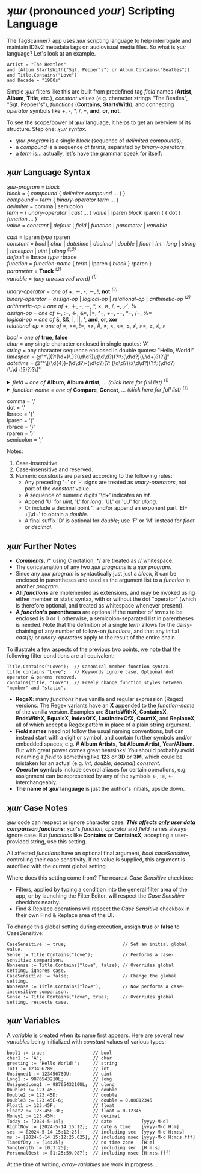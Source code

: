 ﻿# _ʞɯɾ_ (pronounced _your_) Scripting Language  
  
The TagScanner7 app uses _ʞɯɾ_ scripting language to help interrogate and maintain ID3v2 metadata tags on audiovisual media files. So what is _ʞɯɾ_ language? Let's look at an example.  
  
    Artist = "The Beatles"  
    and (Album.StartsWith("Sgt. Pepper's") or Album.Contains("Beatles"))  
    and Title.Contains("Love")  
    and Decade = "1960s"  
  
Simple _ʞɯɾ_ filters like this are built from predefined tag _field_ names (**Artist**, **Album**, **Title**, etc.), _constant_ values (e.g. character strings "The Beatles", "Sgt. Pepper's"), _functions_ (**Contains**, **StartsWith**), and connecting _operator_ symbols like +, -, *, /, =, **and**, **or**, **not**.  
  
To see the scope/power of _ʞɯɾ_ language, it helps to get an overview of its structure. Step one: _ʞɯɾ_ _syntax_.  
  
- _ʞɯɾ-program_ is a single _block_ (sequence of _delimited_ _compounds_);  
- a _compound_ is a sequence of _terms_, separated by _binary-operators_;  
- a _term_ is... actually, let's have the grammar speak for itself:  
  
## _ʞɯɾ_ Language Syntax  
  
_ʞɯɾ-program_ = _block_  
_block_ = \{ _compound_ \{ _delimiter_ _compound_ ... \} \}  
_compound_ = _term_ \{ _binary-operator_ _term_ ... \}  
_delimiter_ = comma | semicolon  
_term_ = \{ _unary-operator_ | _cast_ ... \} _value_ | lparen _block_ rparen \{ \{ dot \} _function_ ... \}  
_value_ = _constant_ | _default_ | _field_ | _function_ | _parameter_ | _variable_  
  
_cast_ = lparen _type_ rparen  
_constant_ = _bool_ | _char_ | _datetime_ | _decimal_ | _double_ | _float_ | _int_ | _long_ | _string_ | _timespan_ | _uint_ | _ulong_ <sup>_(1,3)_</sup>  
_default_ = lbrace _type_ rbrace  
_function_ = _function-name_ \{ _term_ | lparen \{ _block_ \} rparen \}  
_parameter_ = **Track** <sup>_(2)_</sup>  
_variable_ = _(any unreserved word)_ <sup>_(1)_</sup>  
  
_unary-operator_ = _one of_ +, ＋, -, －, !, **not** <sup>_(2)_</sup>  
_binary-operator_ = _assign-op_ | _logical-op_ | _relational-op_ | _arithmetic-op_ <sup>_(2)_</sup>  
_arithmetic-op_ = _one of_ +, ＋, -, －, *, ×, ✕, /, ÷, ／, %  
_assign-op_ = _one of_ \<-, :=, ←, &=, |=, \^=, +=, -=, \*=, /=, %=  
_logical-op_ = _one of_ &, &&, |, ||, ^, **and**, **or**, **xor**  
_relational-op_ = _one of_ =, ==, !=, <>, #, ≠, <, \<=, ≤, ≯, >=, ≥, ≮, >  
  
_bool_ = _one of_ **true**, **false**  
_char_ = any single character enclosed in single quotes: 'A'  
_string_ = any character sequence enclosed in double quotes: "Hello, World!"  
_timespan_ = @"\^\\[(?:(\d+)\\.)?(\d\d?)\\:(\d\d?)(?:\\:(\d\d?)(\\.\d+)?)?\\]"  
_datetime_ = @"\^\\[(\d{4})-(\d\d?)\-(\d\d?)(?: (\d\d?)\\:(\d\d?)(?:\\:(\d\d?)(\\.\d+)?)?)?\\]"  

<details><summary><i>field = one of</i> <b>Album</b>, <b>Album Artist</b>, ... <i>(click here for full list) <sup>(1)</sup>  </i></summary><b>
Album<br>
Album Artist<br>
Album Artists<br>
# Album Artists<br>
Album Artists (sorted)<br>
# Album Artists (sorted)<br>
Album Gain<br>
Album Peak<br>
Album (sort by)<br>
Amazon ID<br>
Artist<br>
Artists<br>
# Artists<br>
Artists (joined)<br>
Audio Bit Rate<br>
# Audio Channels<br>
Audio Sample Rate<br>
BPM<br>
# Bits Per Sample<br>
Century<br>
Classical?<br>
Codecs<br>
Comments<br>
Composer<br>
Composers<br>
# Composers<br>
Composers (sorted)<br>
# Composers (sorted)<br>
Conductor<br>
Copyright<br>
Decade<br>
Disc #<br>
Disc # of #<br>
Disc & Track #<br>
# Discs<br>
Duration<br>
Empty?<br>
File Attributes<br>
File Created<br>
File Created (UTC)<br>
File Extension<br>
File Accessed<br>
File Accessed (UTC)<br>
File Modified<br>
File Modified (UTC)<br>
File Name<br>
File Name (no ext)<br>
File Path<br>
File Size<br>
File Status<br>
First Album Artist<br>
First Album Artist (sorted)<br>
First Artist<br>
First Composer<br>
First Composer (sorted)<br>
First Genre<br>
First Performer<br>
First Performer (sorted)<br>
Genre<br>
Genres<br>
# Genres<br>
Grouping<br>
Image Altitude<br>
Image Creator<br>
Image Date/Time<br>
Image Exposure Time<br>
Image 'F' Number<br>
Image Focal Length<br>
Image Focal Length (35mm)<br>
Image ISO Speed<br>
Image Keywords<br>
Image Latitude<br>
Image Longitude<br>
Image Make<br>
Image Model<br>
Image Orientation<br>
Image Rating<br>
Image Software<br>
Invariant End Position<br>
Invariant Start Position<br>
Lyrics<br>
Media Description<br>
Media Types<br>
Millennium<br>
Mime Type<br>
MusicBrainz Artist ID<br>
MusicBrainz Disc ID<br>
MusicBrainz Release Artist ID<br>
MusicBrainz Release Country<br>
MusicBrainz Release ID<br>
MusicBrainz Release Status<br>
MusicBrainz Release Type<br>
MusicBrainz Track ID<br>
MusicIP PUID<br>
Performers<br>
# Performers<br>
Performers (joined, sorted)<br>
Performers (sorted)<br>
# Performers (sorted)<br>
Photo Height<br>
Photo Quality<br>
Photo Width<br>
Pictures<br>
# Pictures<br>
Possibly Corrupt?<br>
Tag Types<br>
Tag Types on Disk<br>
Title<br>
Title (sort by)<br>
# Tracks<br>
Track Gain<br>
Track #<br>
Track # of #<br>
Track Peak<br>
Video Height<br>
Video Width<br>
Year<br>
Year/Album<br>
</b></details>  

<details><summary><i>function-name = one of</i> <b>Compare</b>, <b>Concat</b>, ... <i>(click here for full list) <sup>(2)</sup></i></summary><b>
Compare<br>
Concat<br>
Contains<br>
ContainsX<br>
Count<br>
CountX<br>
Empty<br>
EndsWith<br>
EndsWithX<br>
Equals<br>
EqualsX<br>
Format<br>
If<br>
IndexOf<br>
IndexOfX<br>
Insert<br>
Join<br>
LastIndexOf<br>
LastIndexOfX<br>
Length<br>
Lower<br>
Max<br>
Min<br>
Pow<br>
Remove<br>
Replace<br>
ReplaceX<br>
Round<br>
Sign<br>
StartsWith<br>
StartsWithX<br>
Substring<br>
ToString<br>
Trim<br>
Truncate<br>
Upper<br>
</b></details>

comma = ','  
dot = '.'  
lbrace = '{'  
lparen = '('  
rbrace = '}'  
rparen = ')'  
semicolon = ';'  
  
Notes:  
1. Case-insensitive.  
2. Case-insensitive and reserved.  
3. Numeric _constants_ are parsed according to the following rules:  
   - Any preceding '+' or '-' signs are treated as _unary-operators_, not part of the _constant_ value.  
   - A sequence of numeric digits '\d+' indicates an _int_.  
   - Append 'U' for _uint_, 'L' for _long_, 'UL' or 'LU' for _ulong_.  
   - Or include a decimal point '.' and/or append an exponent part 'E[-+]\d+' to obtain a _double_.  
   - A final suffix 'D' is optional for _double_; use 'F' or 'M' instead for _float_ or _decimal_.  
  
## _ʞɯɾ_ Further Notes  
  
- ***Comments***, /* using C notation, */ are treated as // whitespace.  
- The concatenation of any two _ʞɯɾ_ _programs_ is a _ʞɯɾ_ _program_.  
- Since any _ʞɯɾ_ _program_ is syntactically just just a _block_, it can be enclosed in parentheses and used as the argument list to a _function_ in another _program_.  
- **All *functions*** are implemented as extensions, and may be invoked using either member or static syntax, with or without the dot "operator" (which is therefore optional, and treated as whitespace whenever present).  
- **A *function*'s parentheses** are optional if the number of _terms_ to be enclosed is 0 or 1; otherwise, a semicolon-separated list in parentheses is needed. Note that the definition of a single _term_ allows for the daisy-chaining of any number of follow-on _functions_, and that any initial _cast(s)_ or _unary-operators_ apply to the result of the entire chain.
  
To illustrate a few aspects of the previous two points, we note that the following filter conditions are all equivalent:  
  
    Title.Contains("Love");  // Canonical member function syntax.
    title contains "Love";   // Keywords ignore case. Optional dot operator & parens removed.
    contains(title, "Love"); // Freely change function styles between "member" and "static".
  
- **RegeX**: many _functions_ have vanilla and regular expression (Regex) versions. The Regex variants have an **X** appended to the _function-name_ of the vanilla version. Examples are **StartsWithX**, **ContainsX**, **EndsWithX**, **EqualsX**, **IndexOfX**, **LastIndexOfX**, **CountX**, and **ReplaceX**, all of which accept a Regex pattern in place of a plain string argument.  
- ***Field* names** need not follow the usual naming conventions, but can instead start with a digit or symbol, and contain further symbols and/or embedded spaces; e.g. **\#&nbsp;Album&nbsp;Artists**, **1st&nbsp;Album&nbsp;Artist**, **Year/Album**. But with great power comes great heatsinks! You should probably avoid renaming a _field_ to something like **123** or **3D** or **3M**, which could be mistaken for an actual (e.g. _int_, _double_, _decimal_) _constant_.  
- ***Operator* symbols** include several aliases for certain operations, e.g. assignment can be represented by any of the symbols \<-, :=, ← interchangeably.  
- **The name of _ʞɯɾ_ language** is just the author's initials, upside down.  
  
## _ʞɯɾ_ Case Notes  
  
_ʞɯɾ_ code can respect or ignore character case. ***This affects <u>only</u> user data comparison functions***; _ʞɯɾ_'s _function_, _operator_ and _field_ names always ignore case.  But _functions_ like **Contains** or **ContainsX**, accepting a user-provided string, use this setting.  
  
All affected _functions_ have an optional final argument, _bool caseSensitive_, controlling their case sensitivity. If no value is supplied, this argument is autofilled with the current global setting.  
  
Where does this setting come from? The nearest _Case Sensitive_ checkbox:  
  
- Filters, applied by typing a condition into the general filter area of the app, or by launching the Filter Editor, will respect the _Case Sensitive_ checkbox nearby.  
- Find & Replace operations will respect the _Case Sensitive_ checkbox in their own Find & Replace area of the UI.  
  
To change this global setting during execution, assign **true** or **false** to CaseSensitive:  
  
    CaseSensitive := true;                     // Set an initial global value.
    Sense := Title.Contains("love");           // Performs a case-sensitive comparison.
    Nonsense := Title.Contains("love", false); // Overrides global setting, ignores case.
    CaseSensitive := false;                    // Change the global setting.
    Nonsense := Title.Contains("love");        // Now performs a case-insensitive comparison.
    Sense := Title.Contains("love", true);     // Overrides global setting, respects case.

## _ʞɯɾ_ Variables  
  
A _variable_ is created when its name first appears. Here are several new _variables_ being initialized with _constant_ values of various types:  
  
    bool1 := true;                  // bool  
    char1 := 'A';                   // char  
    greeting := "Hello World!";     // string  
    Int1 := 123456789;              // int  
    Unsigned1 := 123456789U;        // uint  
    Long1 := 9876543210L;           // long  
    UnsignedLong1 := 9876543210UL;  // ulong  
    Double1 := 123.45;              // double  
    Double2 := 123.45D;             // double  
    Double3 := 123.45E-6;           // double = 0.00012345  
    Float1 := 123.45F;              // float  
    Float2 := 123.45E-3F;           // float = 0.12345  
    Money1 := 123.45M;              // decimal  
    Today := [2024-5-14];           // date           [yyyy-M-d]  
    RightNow := [2024-5-14 15:12];  // date & time    [yyyy-M-d H:m]  
    sec := [2024-5-14 15:12:25];    // including sec  [yyyy-M-d H:m:s]  
    ms := [2024-5-14 15:12:25.625]; // including msec [yyyy-M-d H:m:s.fff]  
    TimeOfDay := [14:25];           // no time zone   [H:m]  
    SongLength := [0:3:25];         // including sec  [H:m:s]  
    PersonalBest := [1:25:59.987];  // including msec [H:m:s.fff]  

At the time of writing, _array-variables_ are work in progress...
